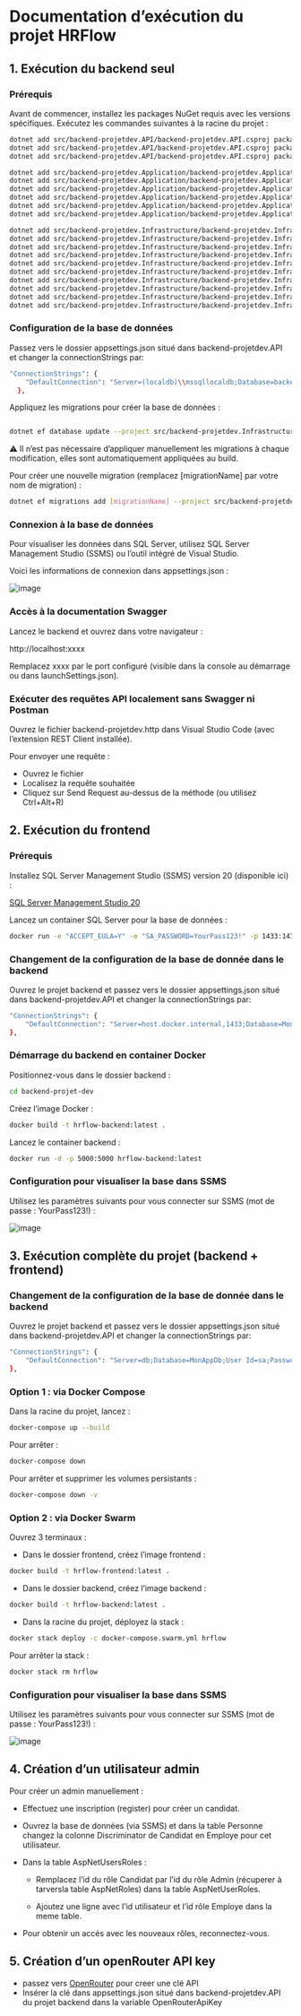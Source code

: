 # Documentation d’exécution du projet HRFlow

## 1. Exécution du backend seul

### Prérequis

Avant de commencer, installez les packages NuGet requis avec les versions spécifiques. Exécutez les commandes suivantes à la racine du projet :

```bash
dotnet add src/backend-projetdev.API/backend-projetdev.API.csproj package Microsoft.AspNetCore.OpenApi --version 9.0.5
dotnet add src/backend-projetdev.API/backend-projetdev.API.csproj package Microsoft.EntityFrameworkCore.Design --version 9.0.5
dotnet add src/backend-projetdev.API/backend-projetdev.API.csproj package Swashbuckle.AspNetCore --version 8.1.2

dotnet add src/backend-projetdev.Application/backend-projetdev.Application.csproj package AutoMapper --version 14.0.0
dotnet add src/backend-projetdev.Application/backend-projetdev.Application.csproj package FluentValidation --version 12.0.0
dotnet add src/backend-projetdev.Application/backend-projetdev.Application.csproj package FluentValidation.DependencyInjectionExtensions --version 12.0.0
dotnet add src/backend-projetdev.Application/backend-projetdev.Application.csproj package MediatR --version 11.1.0
dotnet add src/backend-projetdev.Application/backend-projetdev.Application.csproj package MediatR.Extensions.Microsoft.DependencyInjection --version 11.1.0
dotnet add src/backend-projetdev.Application/backend-projetdev.Application.csproj package Microsoft.AspNetCore.Http.Features --version 5.0.17

dotnet add src/backend-projetdev.Infrastructure/backend-projetdev.Infrastructure.csproj package Microsoft.AspNetCore.Authentication.JwtBearer --version 9.0.5
dotnet add src/backend-projetdev.Infrastructure/backend-projetdev.Infrastructure.csproj package Microsoft.AspNetCore.Http.Abstractions --version 2.3.0
dotnet add src/backend-projetdev.Infrastructure/backend-projetdev.Infrastructure.csproj package Microsoft.AspNetCore.Identity.EntityFrameworkCore --version 9.0.5
dotnet add src/backend-projetdev.Infrastructure/backend-projetdev.Infrastructure.csproj package Microsoft.EntityFrameworkCore --version 9.0.5
dotnet add src/backend-projetdev.Infrastructure/backend-projetdev.Infrastructure.csproj package Microsoft.EntityFrameworkCore.SqlServer --version 9.0.5
dotnet add src/backend-projetdev.Infrastructure/backend-projetdev.Infrastructure.csproj package Microsoft.Extensions.Configuration --version 9.0.5
dotnet add src/backend-projetdev.Infrastructure/backend-projetdev.Infrastructure.csproj package Microsoft.Extensions.Identity.Core --version 9.0.5
dotnet add src/backend-projetdev.Infrastructure/backend-projetdev.Infrastructure.csproj package Microsoft.IdentityModel.Tokens --version 8.11.0
dotnet add src/backend-projetdev.Infrastructure/backend-projetdev.Infrastructure.csproj package System.IdentityModel.Tokens.Jwt --version 8.11.0
dotnet add src/backend-projetdev.Infrastructure/backend-projetdev.Infrastructure.csproj package itext7 --version 9.2.0
```

### Configuration de la base de données

Passez vers le dossier appsettings.json situé dans backend-projetdev.API et changer la connectionStrings par:

```bash
"ConnectionStrings": {
    "DefaultConnection": "Server=(localdb)\\mssqllocaldb;Database=backendProjetdev;Trusted_Connection=True;TrustServerCertificate=True"
  },
```

Appliquez les migrations pour créer la base de données :

```bash

dotnet ef database update --project src/backend-projetdev.Infrastructure --startup-project src/backend-projetdev.API --context ApplicationDbContext
```

⚠️ Il n’est pas nécessaire d’appliquer manuellement les migrations à chaque modification, elles sont automatiquement appliquées au build.

Pour créer une nouvelle migration (remplacez [migrationName] par votre nom de migration) :

```bash
dotnet ef migrations add [migrationName] --project src/backend-projetdev.Infrastructure/backend-projetdev.Infrastructure.csproj --startup-project src/backend-projetdev.API --context ApplicationDbContext
```

### Connexion à la base de données

Pour visualiser les données dans SQL Server, utilisez SQL Server Management Studio (SSMS) ou l’outil intégré de Visual Studio.

Voici les informations de connexion dans appsettings.json :

![image](https://github.com/user-attachments/assets/281e5924-1a38-4504-9bd2-7f3f14f71b77)

### Accès à la documentation Swagger

Lancez le backend et ouvrez dans votre navigateur :

http://localhost:xxxx

Remplacez xxxx par le port configuré (visible dans la console au démarrage ou dans launchSettings.json).

### Exécuter des requêtes API localement sans Swagger ni Postman

Ouvrez le fichier backend-projetdev.http dans Visual Studio Code (avec l’extension REST Client installée).

Pour envoyer une requête :

- Ouvrez le fichier
- Localisez la requête souhaitée
- Cliquez sur Send Request au-dessus de la méthode (ou utilisez Ctrl+Alt+R)

## 2. Exécution du frontend

### Prérequis

Installez SQL Server Management Studio (SSMS) version 20 (disponible ici) :

[SQL Server Management Studio 20](https://sqlserverbuilds.blogspot.com/2018/01/sql-server-management-studio-ssms.html)

Lancez un container SQL Server pour la base de données :

```bash
docker run -e "ACCEPT_EULA=Y" -e "SA_PASSWORD=YourPass123!" -p 1433:1433 -d mcr.microsoft.com/mssql/server:2022-latest
```

### Changement de la configuration de la base de donnée dans le backend

Ouvrez le projet backend et passez vers le dossier appsettings.json situé dans backend-projetdev.API et changer la connectionStrings par:

```bash
"ConnectionStrings": {
    "DefaultConnection": "Server=host.docker.internal,1433;Database=MonAppDb;User Id=sa;Password=YourPass123!;TrustServerCertificate=True;"
},
```

### Démarrage du backend en container Docker

Positionnez-vous dans le dossier backend :

```bash
cd backend-projet-dev
```

Créez l’image Docker :

```bash
docker build -t hrflow-backend:latest .
```

Lancez le container backend :

```bash
docker run -d -p 5000:5000 hrflow-backend:latest
```

### Configuration pour visualiser la base dans SSMS

Utilisez les paramètres suivants pour vous connecter sur SSMS (mot de passe : YourPass123!) :

![image](https://github.com/user-attachments/assets/7c4fe327-81ee-4f43-97de-c6b87ff096d4)

## 3. Exécution complète du projet (backend + frontend)

### Changement de la configuration de la base de donnée dans le backend

Ouvrez le projet backend et passez vers le dossier appsettings.json situé dans backend-projetdev.API et changer la connectionStrings par:

```bash
"ConnectionStrings": {
    "DefaultConnection": "Server=db;Database=MonAppDb;User Id=sa;Password=YourPass123!;TrustServerCertificate=True;"
},
```

### Option 1 : via Docker Compose

Dans la racine du projet, lancez :

```bash
docker-compose up --build
```

Pour arrêter :

```bash
docker-compose down
```

Pour arrêter et supprimer les volumes persistants :

```bash
docker-compose down -v
```

### Option 2 : via Docker Swarm

Ouvrez 3 terminaux :

- Dans le dossier frontend, créez l’image frontend :

```bash
docker build -t hrflow-frontend:latest .
```

- Dans le dossier backend, créez l’image backend :

```bash
docker build -t hrflow-backend:latest .
```

- Dans la racine du projet, déployez la stack :

```bash
docker stack deploy -c docker-compose.swarm.yml hrflow
```

Pour arrêter la stack :

```bash
docker stack rm hrflow
```

### Configuration pour visualiser la base dans SSMS

Utilisez les paramètres suivants pour vous connecter sur SSMS (mot de passe : YourPass123!) :

![image](https://github.com/user-attachments/assets/7c4fe327-81ee-4f43-97de-c6b87ff096d4)

## 4. Création d’un utilisateur admin

Pour créer un admin manuellement :

- Effectuez une inscription (register) pour créer un candidat.

- Ouvrez la base de données (via SSMS) et dans la table Personne changez la colonne Discriminator de Candidat en Employe pour cet utilisateur.

- Dans la table AspNetUsersRoles :

  - Remplacez l’id du rôle Candidat par l’id du rôle Admin (récuperer à tarversla table AspNetRoles) dans la table AspNetUserRoles.

  - Ajoutez une ligne avec l’id utilisateur et l’id rôle Employe dans la meme table.

- Pour obtenir un accés avec les nouveaux rôles, reconnectez-vous.

## 5. Création d’un openRouter API key

- passez vers [OpenRouter](https://openrouter.ai/settings/keys) pour creer une clé API
- Insérer la clé dans appsettings.json situé dans backend-projetdev.API du projet backend dans la variable OpenRouterApiKey
